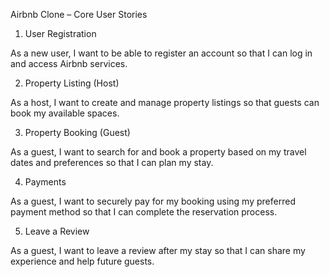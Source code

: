 Airbnb Clone – Core User Stories

1. User Registration

As a new user, I want to be able to register an account so that I can log in and access Airbnb services.

2. Property Listing (Host)

As a host, I want to create and manage property listings so that guests can book my available spaces.

3. Property Booking (Guest)

As a guest, I want to search for and book a property based on my travel dates and preferences so that I can plan my stay.

4. Payments

As a guest, I want to securely pay for my booking using my preferred payment method so that I can complete the reservation process.

5. Leave a Review

As a guest, I want to leave a review after my stay so that I can share my experience and help future guests.


